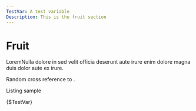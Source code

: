 ```yaml
---
TestVar: A test variable
Description: This is the fruit section
---
```

# Fruit

LoremNulla dolore in sed velit officia deserunt aute irure enim dolore magna duis dolor aute ex irure.

Random cross reference to [](#grapes_eye_health).

<div class="listing" data-href="listings/sample2.md">

Listing sample

</div>

<div href="apples.md" />
<div href="bananas.md" />
<div href="grapes.md" />
<div href="oranges.md" />

{$TestVar}